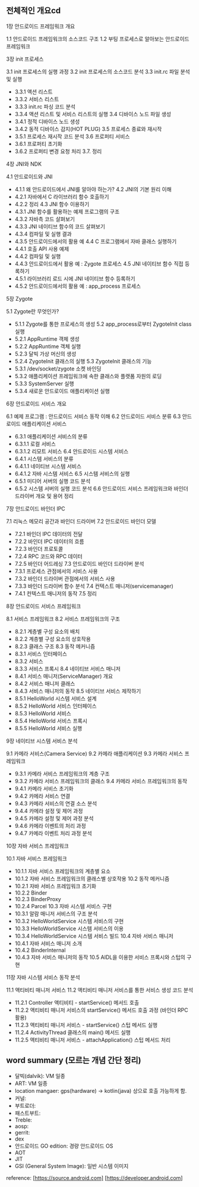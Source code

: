 ## 전체적인 개요cd

1장 안드로이드 프레임워크 개요

1.1 안드로이드 프레임워크의 소스코드 구조
1.2 부팅 프로세스로 알아보는 안드로이드 프레임워크


3장 init 프로세스

3.1 init 프로세스의 실행 과정
3.2 init 프로세스의 소스코드 분석
3.3 init.rc 파일 분석 및 실행
- 3.3.1 액션 리스트
- 3.3.2 서비스 리스트
- 3.3.3 init.rc 파싱 코드 분석
- 3.3.4 액션 리스트 및 서비스 리스트의 실행
3.4 디바이스 노드 파일 생성
- 3.4.1 정적 디바이스 노드 생성
- 3.4.2 동적 디바이스 감지(HOT PLUG)
3.5 프로세스 종료와 재시작
- 3.5.1 프로세스 재시작 코드 분석
3.6 프로퍼티 서비스
- 3.6.1 프로퍼티 초기화
- 3.6.2 프로퍼티 변경 요청 처리
3.7. 정리

4장 JNI와 NDK

4.1 안드로이드와 JNI
- 4.1.1 왜 안드로이드에서 JNI를 알아야 하는가?
4.2 JNI의 기본 원리 이해
- 4.2.1 자바에서 C 라이브러리 함수 호출하기
- 4.2.2 정리
4.3 JNI 함수 이용하기
- 4.3.1 JNI 함수를 활용하는 예제 프로그램의 구조
- 4.3.2 자바측 코드 살펴보기
- 4.3.3 JNI 네이티브 함수의 코드 살펴보기
- 4.3.4 컴파일 및 실행 결과
- 4.3.5 안드로이드에서의 활용 예
4.4 C 프로그램에서 자바 클래스 실행하기
- 4.4.1 호출 API 사용 예제
- 4.4.2 컴파일 및 실행
- 4.4.3 안드로이드에서 활용 예 : Zygote 프로세스
4.5 JNI 네이티브 함수 직접 등록하기
- 4.5.1 라이브러리 로드 시에 JNI 네이티브 함수 등록하기
- 4.5.2 안드로이드에서의 활용 예 : app_process 프로세스

5장 Zygote

5.1 Zygote란 무엇인가?
- 5.1.1 Zygote를 통한 프로세스의 생성
5.2 app_process로부터 ZygoteInit class 실행
- 5.2.1 AppRuntime 객체 생성
- 5.2.2 AppRuntime 객체 실행
- 5.2.3 달빅 가상 머신의 생성
- 5.2.4 ZygoteInit 클래스의 실행
5.3 ZygoteInit 클래스의 기능
- 5.3.1 /dev/socket/zygote 소켓 바인딩
- 5.3.2 애플리케이션 프레임워크에 속한 클래스와 플랫폼 자원의 로딩
- 5.3.3 SystemServer 실행
- 5.3.4 새로운 안드로이드 애플리케이션 실행

6장 안드로이드 서비스 개요

6.1 예제 프로그램 : 안드로이드 서비스 동작 이해
6.2 안드로이드 서비스 분류
6.3 안드로이드 애플리케이션 서비스
- 6.3.1 애플리케이션 서비스의 분류
- 6.3.1.1 로컬 서비스
- 6.3.1.2 리모트 서비스
6.4 안드로이드 시스템 서비스
- 6.4.1 시스템 서비스의 분류
- 6.4.1.1 네이티브 시스템 서비스
- 6.4.1.2 자바 시스템 서비스
6.5 시스템 서비스의 실행
- 6.5.1 미디어 서버의 실행 코드 분석
- 6.5.2 시스템 서버의 실행 코드 분석
6.6 안드로이드 서비스 프레임워크와 바인더 드라이버 개요 및 용어 정리

7장 안드로이드 바인더 IPC

7.1 리눅스 메모리 공간과 바인더 드라이버
7.2 안드로이드 바인더 모델
- 7.2.1 바인더 IPC 데이터의 전달
- 7.2.2 바인더 IPC 데이터의 흐름
- 7.2.3 바인더 프로토콜
- 7.2.4 RPC 코드와 RPC 데이터
- 7.2.5 바인더 어드레싱
7.3 안드로이드 바인더 드라이버 분석
- 7.3.1 프로세스 관점에서의 서비스 사용
- 7.3.2 바인더 드라이버 관점에서의 서비스 사용
- 7.3.3 바인더 드라이버 함수 분석
7.4 컨텍스트 매니저(servicemanager)
- 7.4.1 컨텍스트 매니저의 동작
7.5 정리

8장 안드로이드 서비스 프레임워크

8.1 서비스 프레임워크
8.2 서비스 프레임워크의 구조
- 8.2.1 계층별 구성 요소의 배치
- 8.2.2 계층별 구성 요소의 상호작용
- 8.2.3 클래스 구조
8.3 동작 메커니즘
- 8.3.1 서비스 인터페이스
- 8.3.2 서비스
- 8.3.3 서비스 프록시
8.4 네이티브 서비스 매니저
- 8.4.1 서비스 매니저(ServiceManager) 개요
- 8.4.2 서비스 매니저 클래스
- 8.4.3 서비스 매니저의 동작
8.5 네이티브 서비스 제작하기
- 8.5.1 HelloWorld 시스템 서비스 설계
- 8.5.2 HelloWorld 서비스 인터페이스
- 8.5.3 HelloWorld 서비스
- 8.5.4 HelloWorld 서비스 프록시
- 8.5.5 HelloWorld 서비스 실행

9장 네이티브 시스템 서비스 분석

9.1 카메라 서비스(Camera Service)
9.2 카메라 애플리케이션
9.3 카메라 서비스 프레임워크
- 9.3.1 카메라 서비스 프레임워크의 계층 구조
- 9.3.2 카메라 서비스 프레임워크의 클래스
9.4 카메라 서비스 프레임워크의 동작
- 9.4.1 카메라 서비스 초기화
- 9.4.2 카메라 서비스 연결
- 9.4.3 카메라 서비스의 연결 소스 분석
- 9.4.4 카메라 설정 및 제어 과정
- 9.4.5 카메라 설정 및 제어 과정 분석
- 9.4.6 카메라 이벤트의 처리 과정
- 9.4.7 카메라 이벤트 처리 과정 분석

10장 자바 서비스 프레임워크

10.1 자바 서비스 프레임워크
- 10.1.1 자바 서비스 프레임워크의 계층별 요소
- 10.1.2 자바 서비스 프레임워크의 클래스별 상호작용
10.2 동작 메커니즘
- 10.2.1 자바 서비스 프레임워크 초기화
- 10.2.2 Binder
- 10.2.3 BinderProxy
- 10.2.4 Parcel
10.3 자바 시스템 서비스 구현
- 10.3.1 알람 매니저 서비스의 구조 분석
- 10.3.2 HelloWorldService 시스템 서비스의 구현
- 10.3.3 HelloWorldService 시스템 서비스의 이용
- 10.3.4 HelloWorldService 시스템 서비스 빌드
10.4 자바 서비스 매니저
- 10.4.1 자바 서비스 매니저 소개
- 10.4.2 BinderInternal
- 10.4.3 자바 서비스 매니저의 동작
10.5 AIDL을 이용한 서비스 프록시와 스텁의 구현

11장 자바 시스템 서비스 동작 분석

11.1 액티비티 매니저 서비스
11.2 액티비티 매니저 서비스를 통한 서비스 생성 코드 분석
- 11.2.1 Controller 액티비티 - startService() 메서드 호출
- 11.2.2 액티비티 매니저 서비스의 startService() 메서드 호출 과정 (바인더 RPC 활용)
- 11.2.3 액티비티 매니저 서비스 - startService() 스텁 메서드 실행
- 11.2.4 ActivityThread 클래스의 main() 메서드 실행
- 11.2.5 액티비티 매니저 서비스 - attachApplication() 스텁 메서드 처리

## word summary (모르는 개념 간단 정리)
- 달빅(dalvik): VM 일종
- ART: VM 일종
- location mangaer: gps(hardware) -> kotlin(java) 상으로 호출 가능하게 함.
- 커널:
- 부트로더:
- 패스트부트:
- Treble: 
- aosp:
- gerrit:
- dex
- 안드로이드 GO edition: 경량 안드로이드 OS
- AOT
- JIT
- GSI (General System Image): 일반 시스템 이미지

reference: 
[https://source.android.com]
[https://developer.android.com]